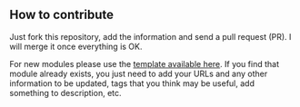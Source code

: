 ## How to contribute
Just fork this repository, add the information and send a pull request (PR). I will merge it once everything is OK.

For new modules please use the [template available here](https://github.com/ClaudioESSilva/PowerShellModulesCentral/blob/master/.github/template.md).
If you find that module already exists, you just need to add your URLs and any other information to be updated, tags that you think may be useful, add something to description, etc.
